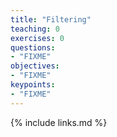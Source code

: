 ```yaml
---
title: "Filtering"
teaching: 0
exercises: 0
questions:
- "FIXME"
objectives:
- "FIXME"
keypoints:
- "FIXME"
---
```




{% include links.md %}
